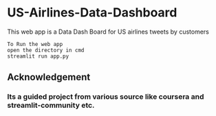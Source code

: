 # US-Airlines-Data-Dashboard
This web app is a Data Dash Board for US airlines tweets by customers 
```
To Run the web app 
open the directory in cmd
streamlit run app.py

```
## Acknowledgement
### Its a guided project from various source like coursera and streamlit-community etc.
